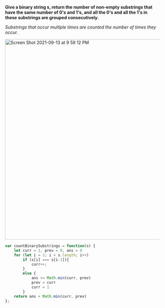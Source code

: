 **Give a binary string s, return the number of non-empty substrings that have the same number of 0's and 1's, and all the 0's and all the 1's in these substrings are grouped consecutively.**

_Substrings that occur multiple times are counted the number of times they occur._

<img width="650" alt="Screen Shot 2021-09-13 at 9 59 12 PM" src="https://user-images.githubusercontent.com/37787994/133197556-02fec2d8-4d69-47af-b398-3f4d6ff02c7e.png">

```Javascript
var countBinarySubstrings = function(s) {
    let curr = 1, prev = 0, ans = 0
    for (let i = 1; i < s.length; i++)
        if (s[i] === s[i-1]){
            curr++;
        }
        else {
            ans += Math.min(curr, prev)
            prev = curr
            curr = 1
        }
    return ans + Math.min(curr, prev)
};


```
